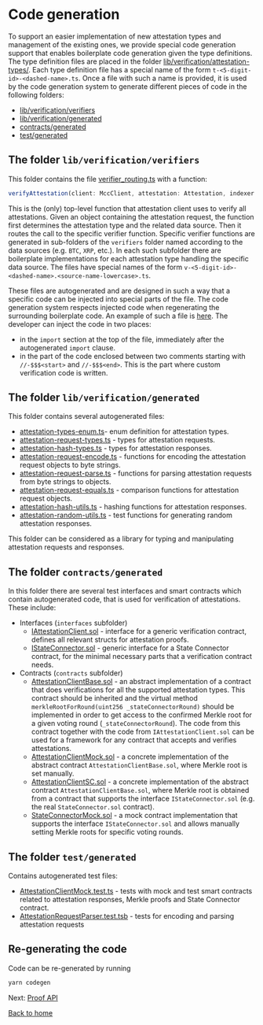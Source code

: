 # Code generation

To support an easier implementation of new attestation types and management of the existing ones, we provide special code generation support that enables boilerplate code generation given the type definitions.
The type definition files are placed in the folder [lib/verification/attestation-types/](../../lib/verification/attestation-types/). Each type definition file has a special name of the form `t-<5-digit-id>-<dashed-name>.ts`. Once a file with such a name is provided, it is used by the code generation system to generate different pieces of code in the following folders:

- [lib/verification/verifiers](../../lib/verification/verifiers/)
- [lib/verification/generated](../../lib/verification/generated/)
- [contracts/generated](../../contracts/generated/)
- [test/generated](../../test/generated/)

## The folder `lib/verification/verifiers`

This folder contains the file [verifier_routing.ts](../../lib/verification/verifiers/verifier_routing.ts) with a function:

```Typescript
verifyAttestation(client: MccClient, attestation: Attestation, indexer: IndexedQueryManager, recheck = false)
```

This is the (only) top-level function that attestation client uses to verify all attestations. Given an object containing the attestation request, the function first determines the attestation type and the related data source. Then it routes the call to the specific verifier function. Specific verifier functions are generated in sub-folders of the `verifiers` folder named according to the data sources (e.g. `BTC`, `XRP`, etc.). In each such subfolder there are boilerplate implementations for each attestation type handling the specific data source. The files have special names of the form `v-<5-digit-id>-<dashed-name>.<source-name-lowercase>.ts`.

These files are autogenerated and are designed in such a way that a specific code can be injected into special parts of the file. The code generation system respects injected code when regenerating the surrounding boilerplate code. An example of such a file is [here](../../lib/verification/verifiers/BTC/v-00001-payment.btc.ts). The developer can inject the code in two places:

- in the `import` section at the top of the file, immediately after the autogenerated `import` clause.
- in the part of the code enclosed between two comments starting with `//-$$$<start>` and `//-$$$<end>`. This is the part where custom verification code is written.

## The folder `lib/verification/generated`

This folder contains several autogenerated files:

- [attestation-types-enum.ts](../../lib/verification/generated/attestation-types-enum.ts)- enum definition for attestation types.
- [attestation-request-types.ts](../../lib/verification/generated/attestation-request-types.ts) - types for attestation requests.
- [attestation-hash-types.ts](../../lib/verification/generated/attestation-hash-types.ts) - types for attestation responses.
- [attestation-request-encode.ts](../../lib/verification/generated/attestation-request-encode.ts) - functions for encoding the attestation request objects to byte strings.
- [attestation-request-parse.ts](../../lib/verification/generated/attestation-request-parse.ts) - functions for parsing attestation requests from byte strings to objects.
- [attestation-request-equals.ts](../../lib/verification/generated/attestation-request-equals.ts) - comparison functions for attestation request objects.
- [attestation-hash-utils.ts](../../lib/verification/generated/attestation-hash-utiles.ts) - hashing functions for attestation responses.
- [attestation-random-utils.ts](../../lib/verification/generated/attestation-hash-random.ts) - test functions for generating random attestation responses.

This folder can be considered as a library for typing and manipulating attestation requests and responses.

## The folder `contracts/generated`

In this folder there are several test interfaces and smart contracts which contain autogenerated code, that is used for verification of attestations. These include:

- Interfaces (`interfaces` subfolder)
  - [IAttestationClient.sol](../../contracts/generated/interface/IAttestationClient.sol) - interface for a generic verification contract, defines all relevant structs for attestation proofs.
  - [IStateConnector.sol](../../contracts/generated/interface/IStateConnector.sol) - generic interface for a State Connector contract, for the minimal necessary parts that a verification contract needs.
- Contracts (`contracts` subfolder)
  - [AttestationClientBase.sol](../../contracts/generated/contracts/AttestationClientBase.sol) - an abstract implementation of a contract that does verifications for all the supported attestation types. This contract should be inherited and the virtual method `merkleRootForRound(uint256 _stateConnectorRound)` should be implemented in order to get access to the confirmed Merkle root for a given voting round (`_stateConnectorRound`). The code from this contract together with the code from `IAttestationClient.sol` can be used for a framework for any contract that accepts and verifies attestations.
  - [AttestationClientMock.sol](../../contracts/generated/contracts/AttestationClientMock.sol) - a concrete implementation of the abstract contract `AttestationClientBase.sol`, where Merkle root is set manually.
  - [AttestationClientSC.sol](../../contracts/generated/contracts/AttestationClientSC.sol) - a concrete implementation of the abstract contract `AttestationClientBase.sol`, where Merkle root is obtained from a contract that supports the interface `IStateConnector.sol` (e.g. the real `StateConnector.sol` contract).
  - [StateConnectorMock.sol](../../contracts/generated/contracts/StateConnectorMock.sol) - a mock contract implementation that supports the interface `IStateConnector.sol` and allows manually setting Merkle roots for specific voting rounds.

## The folder `test/generated`

Contains autogenerated test files:

- [AttestationClientMock.test.ts](../../test/generated/AttestationClientMock.test-contract.ts) - tests with mock and test smart contracts related to attestation responses, Merkle proofs and State Connector contract.
- [AttestationRequestParser.test.tsb](../../test/generated/AttestationRequestParser.test-contract.ts) - tests for encoding and parsing attestation requests

## Re-generating the code

Code can be re-generated by running

```bash
yarn codegen
```

Next: [Proof API](./proof-api.md)

[Back to home](../README.md)
